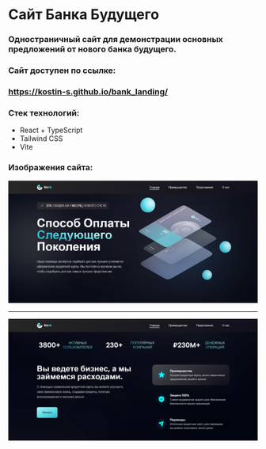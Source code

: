 # Сайт Банка Будущего

### Одностраничный сайт для демонстрации основных предложений от нового банка будущего.

### Сайт доступен по ссылке:

### https://kostin-s.github.io/bank_landing/

### Стек технологий:

- React + TypeScript
- Tailwind CSS
- Vite

### Изображения сайта:

![photo_1](https://github.com/kostin-s/bank_landing/blob/master/src/assets/preview/preview_1.PNG)

---

![photo_2](https://github.com/kostin-s/bank_landing/blob/master/src/assets/preview/preview_2.PNG)
